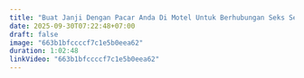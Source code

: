 ```yaml
---
title: "Buat Janji Dengan Pacar Anda Di Motel Untuk Berhubungan Seks Setelah Bekerja | Bagian 1"
date: 2025-09-30T07:22:48+07:00
draft: false
image: "663b1bfccccf7c1e5b0eea62"
duration: 1:02:48
linkVideo: "663b1bfccccf7c1e5b0eea62"
---
```

